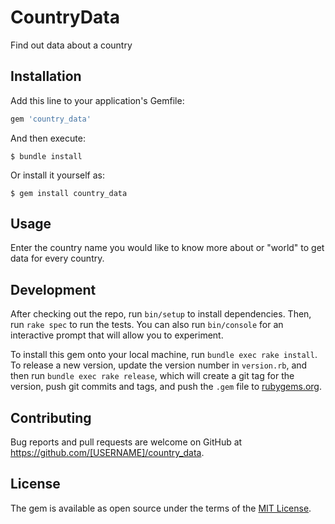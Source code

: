 # CountryData

Find out data about a country

## Installation

Add this line to your application's Gemfile:

```ruby
gem 'country_data'
```

And then execute:

    $ bundle install

Or install it yourself as:

    $ gem install country_data

## Usage

Enter the country name you would like to know more about or "world" to get data for every country. 

## Development

After checking out the repo, run `bin/setup` to install dependencies. Then, run `rake spec` to run the tests. You can also run `bin/console` for an interactive prompt that will allow you to experiment.

To install this gem onto your local machine, run `bundle exec rake install`. To release a new version, update the version number in `version.rb`, and then run `bundle exec rake release`, which will create a git tag for the version, push git commits and tags, and push the `.gem` file to [rubygems.org](https://rubygems.org).

## Contributing

Bug reports and pull requests are welcome on GitHub at https://github.com/[USERNAME]/country_data.


## License

The gem is available as open source under the terms of the [MIT License](https://opensource.org/licenses/MIT).
